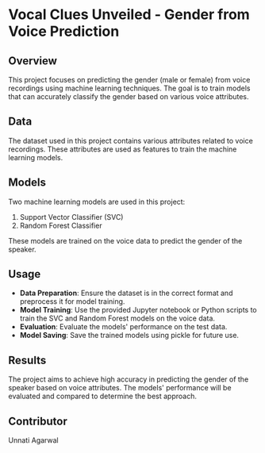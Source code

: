 # Vocal Clues Unveiled - Gender from Voice Prediction

## Overview
This project focuses on predicting the gender (male or female) from voice recordings using machine learning techniques. The goal is to train models that can accurately classify the gender based on various voice attributes.

## Data
The dataset used in this project contains various attributes related to voice recordings. These attributes are used as features to train the machine learning models.

## Models
Two machine learning models are used in this project:
1. Support Vector Classifier (SVC)
2. Random Forest Classifier

These models are trained on the voice data to predict the gender of the speaker.

## Usage
- **Data Preparation**: Ensure the dataset is in the correct format and preprocess it for model training.
- **Model Training**: Use the provided Jupyter notebook or Python scripts to train the SVC and Random Forest models on the voice data.
- **Evaluation**: Evaluate the models' performance on the test data.
- **Model Saving**: Save the trained models using pickle for future use.

## Results
The project aims to achieve high accuracy in predicting the gender of the speaker based on voice attributes. The models' performance will be evaluated and compared to determine the best approach.

## Contributor
Unnati Agarwal
